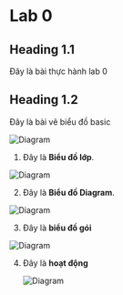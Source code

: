 # Lab 0 

## Heading 1.1

Đây là bài thực hành lab 0 

## Heading 1.2 

Đây là bài vẽ biểu đồ basic

![Diagram](https://www.planttext.com/api/plantuml/png/UhzxlqDnIM9HIMbk3XTNSNPcda9HVd4g5vTJVfA2hfs2OqvcSggLWaTgJaw-8XUNGsfU2b0b0000__y30000)

1. Đây là **Biểu đồ lớp**.

![Diagram](https://www.planttext.com/api/plantuml/png/UhzxlqDnIM9HIMbk3bToJc9niO9pQN59VcvgaK8rbm8819SKPUQbA-GbvgQY2AJc9cRcG4JAyZDJ50fo4fDJ_OjIKeiqDBbgkQ2cWGNGZCe7YNccGCHS4ajI8I8W5f9voOavoQKvGB6G_9B478YPSBSf6IefwEegAEKcvbKgGIsnWZYXcCiXDIy5v1y00000__y30000)

2. Đây là **Biểu đồ Diagram**.

![Diagram](https://www.planttext.com/api/plantuml/png/UhzxlqDnIM9HIMbk3bTYSab-aO9pQN59Vcvg4PJhc9ARcSV5LLgScfnOdAgWT6J2mrtRInGo3Y_8IrTII2nM27KsHCW6bZxSjJXF8UVmNeKZ4uyjp4DHPuHG5v6Qgv1qU66-GZAGW4eRSt71x5RGrRK36mos7SepGk4PSpcavgM0d0q0003__mC0)

3. Đây là **biểu đồ gói**

![Diagram](https://www.planttext.com/api/plantuml/png/UhzxlqDnIM9HIMbk3bT1Od9sOdggWfB7mztj2YKP3tTFp4jNE3BnuQxj9GePXnVafIifL7Cf046qSsbnINvkQb4iXEjVb09d1oHMvgRcbSHorNBXCB6mzE6knNaAEOVtmirpJCdDp8CQ49HQa5y4qO-mHq5Nrmvk3vI6YC7jWne24OKPuf2QbmBo6m000F__0m00)

4. Đây là **hoạt động**

   ![Diagram](https://www.planttext.com/api/plantuml/png/UhzxlqDnIM9HIMbk3XUOmMLrPCAHvhnqXRoCXxlM5YXaFDpThb0292VcfLjpPQOfQ8Ha7Du2b2_9p0D9BYvGo04giTS4AahDKz1mFhnPaqj1mSeZy-7kvZompcw5tCCBW8eFhydBK4ZEEBmsByCQf0HeqAfSe3s75-Kfb6KUNfK75dK6MmkslGIe7MuNYhhKdE9K1Grli2ocTL1TIOSNveCSDpqJg24l9JCDxhUAqeUxbfPO0tsSNy3b09G3UHy0003__mC0)


